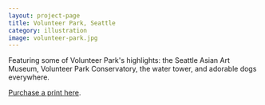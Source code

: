 ```yaml
---
layout: project-page
title: Volunteer Park, Seattle
category: illustration
image: volunteer-park.jpg
---
```

Featuring some of Volunteer Park's highlights: the Seattle Asian Art Museum, Volunteer Park Conservatory, the water tower, and adorable dogs everywhere.

[Purchase a print here](http://www.inprnt.com/gallery/hicrista/volunteer-park-seattle/).
